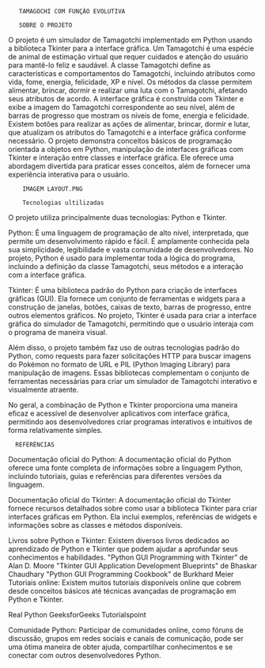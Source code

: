        TAMAGOCHI COM FUNÇÃO EVOLUTIVA

       SOBRE O PROJETO
O projeto é um simulador de Tamagotchi implementado em Python usando a biblioteca Tkinter para a interface gráfica. Um Tamagotchi é uma espécie de animal de estimação virtual que requer cuidados e atenção do usuário para mantê-lo feliz e saudável.
A classe Tamagotchi define as características e comportamentos do Tamagotchi, incluindo atributos como vida, fome, energia, felicidade, XP e nível. Os métodos da classe permitem alimentar, brincar, dormir e realizar uma luta com o Tamagotchi, afetando seus atributos de acordo.
A interface gráfica é construída com Tkinter e exibe a imagem do Tamagotchi correspondente ao seu nível, além de barras de progresso que mostram os níveis de fome, energia e felicidade. Existem botões para realizar as ações de alimentar, brincar, dormir e lutar, que atualizam os atributos do Tamagotchi e a interface gráfica conforme necessário.
O projeto demonstra conceitos básicos de programação orientada a objetos em Python, manipulação de interfaces gráficas com Tkinter e interação entre classes e interface gráfica. Ele oferece uma abordagem divertida para praticar esses conceitos, além de fornecer uma experiência interativa para o usuário.

        IMAGEM LAYOUT.PNG

        Tecnologias ultilizadas 

O projeto utiliza principalmente duas tecnologias: Python e Tkinter.

Python: É uma linguagem de programação de alto nível, interpretada, que permite um desenvolvimento rápido e fácil. É amplamente conhecida pela sua simplicidade, legibilidade e vasta comunidade de desenvolvedores. No projeto, Python é usado para implementar toda a lógica do programa, incluindo a definição da classe Tamagotchi, seus métodos e a interação com a interface gráfica.

Tkinter: É uma biblioteca padrão do Python para criação de interfaces gráficas (GUI). Ela fornece um conjunto de ferramentas e widgets para a construção de janelas, botões, caixas de texto, barras de progresso, entre outros elementos gráficos. No projeto, Tkinter é usada para criar a interface gráfica do simulador de Tamagotchi, permitindo que o usuário interaja com o programa de maneira visual.

Além disso, o projeto também faz uso de outras tecnologias padrão do Python, como requests para fazer solicitações HTTP para buscar imagens do Pokémon no formato de URL e PIL (Python Imaging Library) para manipulação de imagens. Essas bibliotecas complementam o conjunto de ferramentas necessárias para criar um simulador de Tamagotchi interativo e visualmente atraente.

No geral, a combinação de Python e Tkinter proporciona uma maneira eficaz e acessível de desenvolver aplicativos com interface gráfica, permitindo aos desenvolvedores criar programas interativos e intuitivos de forma relativamente simples.


      REFERÊNCIAS 
Documentação oficial do Python: A documentação oficial do Python oferece uma fonte completa de informações sobre a linguagem Python, incluindo tutoriais, guias e referências para diferentes versões da linguagem. 

Documentação oficial do Tkinter: A documentação oficial do Tkinter fornece recursos detalhados sobre como usar a biblioteca Tkinter para criar interfaces gráficas em Python. Ela inclui exemplos, referências de widgets e informações sobre as classes e métodos disponíveis. 

Livros sobre Python e Tkinter: Existem diversos livros dedicados ao aprendizado de Python e Tkinter que podem ajudar a aprofundar seus conhecimentos e habilidades.
"Python GUI Programming with Tkinter" de Alan D. Moore
"Tkinter GUI Application Development Blueprints" de Bhaskar Chaudhary
"Python GUI Programming Cookbook" de Burkhard Meier
Tutoriais online: Existem muitos tutoriais disponíveis online que cobrem desde conceitos básicos até técnicas avançadas de programação em Python e Tkinter.

Real Python
GeeksforGeeks
Tutorialspoint

Comunidade Python: Participar de comunidades online, como fóruns de discussão, grupos em redes sociais e canais de comunicação, pode ser uma ótima maneira de obter ajuda, compartilhar conhecimentos e se conectar com outros desenvolvedores Python. 
